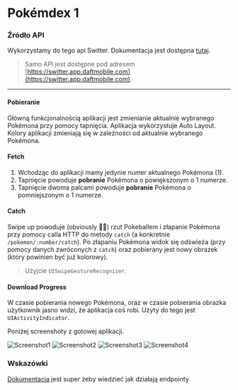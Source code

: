 # Pokémdex 1

### Źródło API

Wykorzystamy do tego api Switter. Dokumentacja jest dostępna [tutaj](https://github.com/DaftMobile/switter).

>Samo API jest dostępne pod adresem [https://switter.app.daftmobile.com](https://switter.app.daftmobile.com).

---

#### Pobieranie

Główną funkcjonalnością aplikacji jest zmienianie aktualnie wybranego Pokémona przy pomocy tapnięcia. Aplikacja wykorzystuje Auto Layout. Kolory aplikacji zmieniają się w zależności od aktualnie wybranego Pokémona.

#### Fetch

1. Wchodząc do aplikacji mamy jedynie numer aktualnego Pokémona (1).
2. Tapnięcie powoduje **pobranie** Pokémona o powiększonym o 1 numerze.
3. Tapnięcie dwoma palcami powoduje **pobranie** Pokémona o pomniejszonym o 1 numerze.

#### Catch

Swipe up powoduje (obviously 💁‍♀️) rzut Pokeballem i złapanie Pokémona przy pomocy calla HTTP do metody `catch` (a konkretnie `/pokemon/:number/catch`). Po złapaniu Pokémona widok się odświeża (przy pomocy danych zwróconych z `catch`) oraz pobierany jest nowy obrazek (który powinien być już kolorowy).

>Użyjcie `UISwipeGestureRecognizer`.

#### Download Progress

W czasie pobierania nowego Pokémona, oraz w czasie pobierania obrazka użytkownik jasno widzi, że aplikacja coś robi. Użyty do tego jest `UIActivityIndicator`.

Poniżej screenshoty z gotowej aplikacji.

![Screenshot1](assets/s1.png)
![Screenshot2](assets/s2.png)
![Screenshot3](assets/s3.png)
![Screenshot4](assets/s4.png)

### Wskazówki

[Dokumentacja](https://github.com/DaftMobile/switter) jest super żeby wiedzieć jak działają endpointy
